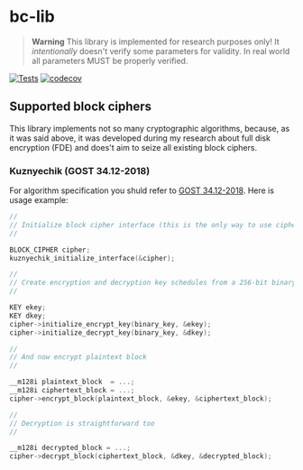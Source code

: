 # bc-lib

> **Warning** 
> This library is implemented for research purposes only! It *intentionally* doesn't verify some parameters 
> for validity. In real world all parameters MUST be properly verified.

[![Tests](https://github.com/GeorgyFirsov/bc-lib/actions/workflows/run-tests.yaml/badge.svg)](https://github.com/GeorgyFirsov/bc-lib/actions/workflows/run-tests.yaml)
[![codecov](https://codecov.io/github/GeorgyFirsov/bc-lib/branch/main/graph/badge.svg?token=XGoAIJdblk)](https://codecov.io/github/GeorgyFirsov/bc-lib)

## Supported block ciphers

This library implements not so many cryptographic algorithms, because, as it was said above, it was
developed during my research about full disk encryption (FDE) and does't aim to seize all existing
block ciphers.

### Kuznyechik (GOST 34.12-2018)

For algorithm specification you shuld refer to [GOST 34.12-2018][1]. Here is usage example:

```c
//
// Initialize block cipher interface (this is the only way to use ciphers)
//

BLOCK_CIPHER cipher;
kuznyechik_initialize_interface(&cipher);

//
// Create encryption and decryption key schedules from a 256-bit binary key
//

KEY ekey;
KEY dkey;
cipher->initialize_encrypt_key(binary_key, &ekey);
cipher->initialize_decrypt_key(binary_key, &dkey);

//
// And now encrypt plaintext block
//

__m128i plaintext_block  = ...;
__m128i ciphertext_block = ...;
cipher->encrypt_block(plaintext_block, &ekey, &ciphertext_block);

//
// Decryption is straightforward too
//

__m128i decrypted_block = ...;
cipher->decrypt_block(ciphertext_block, &dkey, &decrypted_block);
```

[1]: https://tc26.ru/standarts/mezhgosudarstvennye-dokumenty-po-standartizatsii/gost-34-12-informatsionnaya-tekhnologiya-kriptograficheskaya-zashchita-informatsii-blochnye-shifry.html
